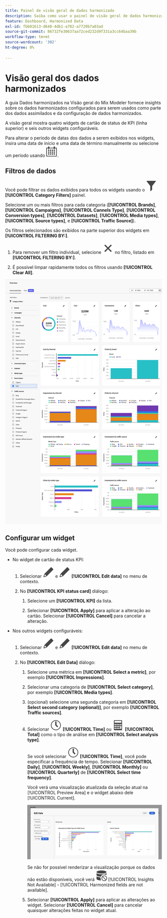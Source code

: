 ```yaml
---
title: Painel de visão geral de dados harmonizado
description: Saiba como usar o painel de visão geral de dados harmonizados no Mix Modeler.
feature: Dashboard, Harmonized Data
exl-id: fbb01613-d648-4db1-a782-a7720b7a03ad
source-git-commit: 86732fe30637aa72ced232d9f331a3cc64baa39b
workflow-type: tm+mt
source-wordcount: '302'
ht-degree: 0%

---
```


# Visão geral dos dados harmonizados

A guia Dados harmonizados na Visão geral do Mix Modeler fornece insights sobre os dados harmonizados configurados para serem usados como parte dos dados assimilados e da configuração de dados harmonizados.

A visão geral mostra quatro widgets de cartão de status de KPI (linha superior) e seis outros widgets configuráveis.

Para alterar o período de datas dos dados a serem exibidos nos widgets, insira uma data de início e uma data de término manualmente ou selecione um período usando ![Calendário](../assets/icons/Calendar.svg).

## Filtros de dados

Você pode filtrar os dados exibidos para todos os widgets usando o ![Filtro](../assets/icons/Filter.svg) **[!UICONTROL Category Filters]** painel.

Selecione um ou mais filtros para cada categoria (**[!UICONTROL Brands]**, **[!UICONTROL Campaigns]**, **[!UICONTROL Cannels Type]**, **[!UICONTROL Conversion types]**, **[!UICONTROL Datasets]**, **[!UICONTROL Media types]**, **[!UICONTROL Source types]**, e **[!UICONTROL Traffic Source]**).

Os filtros selecionados são exibidos na parte superior dos widgets em **[!UICONTROL FILTERING BY:]**.

1. Para remover um filtro individual, selecione ![Fechar](../assets/icons/Close.svg) no filtro, listado em **[!UICONTROL FILTERING BY:]**.

1. É possível limpar rapidamente todos os filtros usando **[!UICONTROL Clear All]**.

![Visão geral dos dados harmonizados](../assets/harmonized-data-overview.png)


## Configurar um widget

Você pode configurar cada widget.

* No widget de cartão de status KPI:

   1. Selecionar ![Editar](../assets/icons/Edit.svg) e ![Editar](../assets/icons/Edit.svg) **[!UICONTROL Edit data]** no menu de contexto.

   1. No **[!UICONTROL KPI status card]** diálogo:

      1. Selecione um **[!UICONTROL KPI]** da lista.

      1. Selecionar **[!UICONTROL Apply]** para aplicar a alteração ao cartão. Selecionar **[!UICONTROL Cancel]** para cancelar a alteração.

* Nos outros widgets configuráveis:

   1. Selecionar ![Editar](../assets/icons/Edit.svg) e ![Editar](../assets/icons/Edit.svg) **[!UICONTROL Edit data]** no menu de contexto.

   1. No **[!UICONTROL Edit Data]** diálogo:

      1. Selecione uma métrica em **[!UICONTROL Select a metric]**, por exemplo **[!UICONTROL Impressions]**.
      1. Selecionar uma categoria de **[!UICONTROL Select category]**, por exemplo **[!UICONTROL Media types]**.
      1. (opcional) selecione uma segunda categoria em **[!UICONTROL Select second category (optional)]**, por exemplo **[!UICONTROL Traffic sources]**.
      1. Selecionar ![Relógio](../assets/icons/Clock.svg) **[!UICONTROL Time]** ou ![Calculadora](../assets/icons/Calculator.svg) **[!UICONTROL Total]** como o tipo de análise em **[!UICONTROL Select analysis type]**.

         Se você selecionar ![Relógio](../assets/icons/Clock.svg) **[!UICONTROL Time]**, você pode especificar a frequência de tempo. Selecionar **[!UICONTROL Daily]**, **[!UICONTROL Weekly]**, **[!UICONTROL Monthly]** ou **[!UICONTROL Quarterly]** de **[!UICONTROL Select time frequency]**.

         Você verá uma visualização atualizada da seleção atual na [!UICONTROL Preview Area] e o widget abaixo dele [!UICONTROL Current].

         ![Editar widget de dados harmonizado](../assets/edit-harmonized-data-widget.png)

         Se não for possível renderizar a visualização porque os dados não estão disponíveis, você verá ![Erro de dados](../assets/icons/DataUnavailable.svg) [!UICONTROL Insights Not Available] - [!UICONTROL Harmonized fields are not available].

      1. Selecionar **[!UICONTROL Apply]** para aplicar as alterações ao widget. Selecionar **[!UICONTROL Cancel]** para cancelar quaisquer alterações feitas no widget atual.
